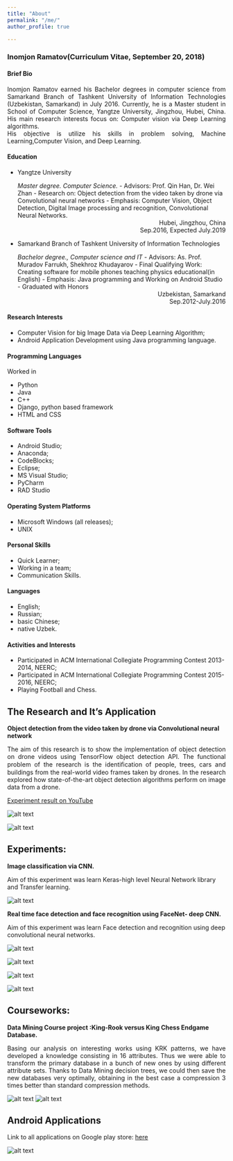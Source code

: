 ```yaml
---
title: "About"
permalink: "/me/"
author_profile: true

---
```



### Inomjon Ramatov(Curriculum Vitae, September 20, 2018)

#### Brief Bio <br>

 <p style="text-align: justify">Inomjon Ramatov earned his Bachelor degrees in computer science from Samarkand Branch of Tashkent University of Information Technologies (Uzbekistan, Samarkand) in July 2016. Currently, he is a Master student in School of Computer Science, Yangtze University, Jingzhou, Hubei, China. His main research interests focus on: Computer vision via Deep Learning algorithms.<br>
 His objective is utilize his skills in problem solving, Machine Learning,Computer Vision, and Deep Learning. </p>


#### Education
* <p style="text-align: left">Yangtze University  </p>
   <i>Master degree. Computer Science. </i>
   - Advisors: Prof. Qin Han, Dr. Wei Zhan
   -  Research on: Object detection from the video taken by drone via Convolutional neural networks
   - Emphasis: Computer Vision, Object Detection, Digital Image processing and recognition, Convolutional Neural Networks.

  <div style="text-align: right">
  Hubei, Jingzhou, China
  <br> Sep.2016, Expected July.2019
  </div>

*  <p style="text-align: left">Samarkand Branch of Tashkent University of Information Technologies </p>
     <i>Bachelor degree., Computer science and IT </i>
     - Advisors: As. Prof. Muradov Farrukh, Shekhroz Khudayarov
     -  Final Qualifying Work: Creating software for mobile phones teaching physics educational(in English)
     - Emphasis: Java programming and Working on Android Studio
     - Graduated with Honors
     <div style="text-align: right"> Uzbekistan, Samarkand </div>
     <div style="text-align: right"> Sep.2012-July.2016 </div>


#### Research Interests
* Computer Vision for big Image Data via Deep Learning Algorithm;
* Android Application Development using Java programming language.

#### Programming Languages
Worked in
* Python
* Java
* C++
* Django, python based framework
* HTML and CSS

#### Software Tools
* Android Studio;
* Anaconda;
* CodeBlocks;
* Eclipse;
* MS Visual Studio;
* PyCharm
* RAD Studio

#### Operating System Platforms
* Microsoft Windows (all releases);
* UNIX

#### Personal Skills
* Quick Learner;
* Working in a team;
* Communication Skills.

#### Languages

* English;
* Russian;
* basic Chinese;
* native Uzbek.

#### Activities and Interests
* Participated in ACM International Collegiate Programming Contest 2013-2014, NEERC;
* Participated in ACM International Collegiate Programming Contest 2015-2016, NEERC;
* Playing Football and Chess.

## The Research and It’s Application
**Object detection from the video taken by drone via Convolutional neural network**

<div style="text-align:justify"> The aim of this research is to show the implementation of object detection on drone videos using TensorFlow object detection API. The functional problem of the research is the identiﬁcation of people, trees, cars and buildings from the real-world video frames taken by drones. In the research explored how state-of-the-art object detection algorithms perform on image data from a drone. </div>

[Experiment result on YouTube](https://www.youtube.com/watch?v=Ym5aURaypu0&feature=youtu.be "Object detection from the video taken by drone via Convolutional neural network")

![alt text](../images/experiment1.jpg "Experiment result")

![alt text](../images/experiment2.jpg "Experiment result")

## Experiments:
**Image classification via CNN.**

Aim of this experiment was learn Keras-high level Neural Network library and Transfer learning.

![alt text](../images/experiment3.jpg "Experiment result")

**Real time face detection and face recognition using FaceNet- deep CNN.**

Aim of this experiment was learn Face detection and recognition using deep convolutional neural networks.

![alt text](../images/experiment5.jpg "Experiment result")

![alt text](../images/experiment6.jpg "Experiment result")

![alt text](../images/experiment7.png "Experiment result")

![alt text](../images/experiment8.png "Experiment result")

## Courseworks:

**Data Mining Course project :King-Rook versus King Chess Endgame Database.**

 <div style="text-align:justify"> Basing our analysis on interesting works using KRK patterns, we have developed a knowledge consisting in 16 attributes. Thus we were able to transform the primary database in a bunch of new ones by using different attribute sets. Thanks to Data Mining decision trees, we could then save the new databases very optimally, obtaining in the best case a compression 3 times better than standard compression methods.</div>

 ![alt text](../images/experiment9.jpg "Experiment result")
 ![alt text](../images/experiment10.jpg "Experiment result")

## Android Applications

Link to all applications on Google play store: [here](https://play.google.com/store/apps/developer?id=Inomjon)

![alt text](../images/apps.jpg "Android applications")
